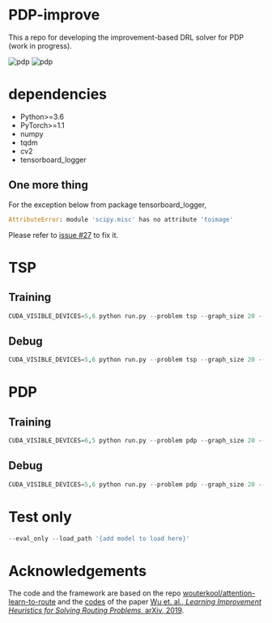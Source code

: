 # PDP-improve
This a repo for developing the improvement-based DRL solver for PDP (work in progress).

![pdp](./outputs/pdp_0.gif) ![pdp](./outputs/pdp_1.gif)

# dependencies
* Python>=3.6
* PyTorch>=1.1
* numpy
* tqdm
* cv2
* tensorboard_logger

## One more thing
For the exception below from package tensorboard_logger,
```python
AttributeError: module 'scipy.misc' has no attribute 'toimage'
```
Please refer to [issue #27](https://github.com/TeamHG-Memex/tensorboard_logger/issues/27) to fix it.

# TSP
## Training
```python
CUDA_VISIBLE_DEVICES=5,6 python run.py --problem tsp --graph_size 20 --seed 1234 --n_epochs 100 --batch_size 512 --epoch_size 5120 --val_size 1000 --eval_batch_size 1000 --val_dataset './datasets/tsp_20_10000.pkl' --no_assert --run_name training
```

## Debug
```python
CUDA_VISIBLE_DEVICES=5,6 python run.py --problem tsp --graph_size 20 --seed 1234 --n_epochs 4  --epoch_size 4 --batch_size 2 --val_size 4 --eval_batch_size 4 --run_name debug --val_dataset './datasets/tsp_20_10000.pkl'

```
# PDP
## Training
```python
CUDA_VISIBLE_DEVICES=6,5 python run.py --problem pdp --graph_size 20 --seed 1234 --n_epochs 100 --batch_size 512 --epoch_size 5120 --val_size 1000 --eval_batch_size 1000 --no_assert --run_name pdp_first --val_dataset './datasets/pdp_20_10000.pkl'
```

## Debug
```python
CUDA_VISIBLE_DEVICES=5,6 python run.py --problem pdp --graph_size 20 --seed 1234 --n_epochs 4  --epoch_size 4 --batch_size 2 --val_size 4 --eval_batch_size 4 --run_name debug --val_dataset './datasets/pdp_20_10000.pkl'

```

# Test only
```python
--eval_only --load_path '{add model to load here}'
```

# Acknowledgements
The code and the framework are based on the repo [wouterkool/attention-learn-to-route](https://github.com/wouterkool/attention-learn-to-route) and the [codes](https://drive.google.com/file/d/1cN61NAHns6cu8TrEsnURIWmbaGe98ffG/view?usp=sharing) of the paper [Wu et. al., *Learning Improvement Heuristics for Solving Routing Problems*, arXiv, 2019](https://arxiv.org/abs/1912.05784).